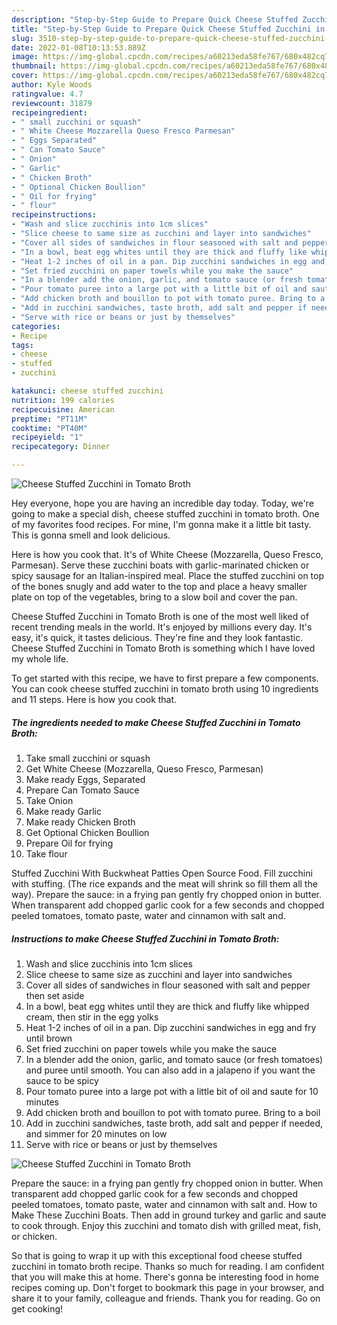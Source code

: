 ```yaml
---
description: "Step-by-Step Guide to Prepare Quick Cheese Stuffed Zucchini in Tomato Broth"
title: "Step-by-Step Guide to Prepare Quick Cheese Stuffed Zucchini in Tomato Broth"
slug: 3510-step-by-step-guide-to-prepare-quick-cheese-stuffed-zucchini-in-tomato-broth
date: 2022-01-08T10:13:53.889Z
image: https://img-global.cpcdn.com/recipes/a60213eda58fe767/680x482cq70/cheese-stuffed-zucchini-in-tomato-broth-recipe-main-photo.jpg
thumbnail: https://img-global.cpcdn.com/recipes/a60213eda58fe767/680x482cq70/cheese-stuffed-zucchini-in-tomato-broth-recipe-main-photo.jpg
cover: https://img-global.cpcdn.com/recipes/a60213eda58fe767/680x482cq70/cheese-stuffed-zucchini-in-tomato-broth-recipe-main-photo.jpg
author: Kyle Woods
ratingvalue: 4.7
reviewcount: 31879
recipeingredient:
- " small zucchini or squash"
- " White Cheese Mozzarella Queso Fresco Parmesan"
- " Eggs Separated"
- " Can Tomato Sauce"
- " Onion"
- " Garlic"
- " Chicken Broth"
- " Optional Chicken Boullion"
- " Oil for frying"
- " flour"
recipeinstructions:
- "Wash and slice zucchinis into 1cm slices"
- "Slice cheese to same size as zucchini and layer into sandwiches"
- "Cover all sides of sandwiches in flour seasoned with salt and pepper then set aside"
- "In a bowl, beat egg whites until they are thick and fluffy like whipped cream, then stir in the egg yolks"
- "Heat 1-2 inches of oil in a pan. Dip zucchini sandwiches in egg and fry until brown"
- "Set fried zucchini on paper towels while you make the sauce"
- "In a blender add the onion, garlic, and tomato sauce (or fresh tomatoes) and puree until smooth. You can also add in a jalapeno if you want the sauce to be spicy"
- "Pour tomato puree into a large pot with a little bit of oil and saute for 10 minutes"
- "Add chicken broth and bouillon to pot with tomato puree. Bring to a boil"
- "Add in zucchini sandwiches, taste broth, add salt and pepper if needed, and simmer for 20 minutes on low"
- "Serve with rice or beans or just by themselves"
categories:
- Recipe
tags:
- cheese
- stuffed
- zucchini

katakunci: cheese stuffed zucchini 
nutrition: 199 calories
recipecuisine: American
preptime: "PT11M"
cooktime: "PT40M"
recipeyield: "1"
recipecategory: Dinner

---
```



![Cheese Stuffed Zucchini in Tomato Broth](https://img-global.cpcdn.com/recipes/a60213eda58fe767/680x482cq70/cheese-stuffed-zucchini-in-tomato-broth-recipe-main-photo.jpg)

Hey everyone, hope you are having an incredible day today. Today, we're going to make a special dish, cheese stuffed zucchini in tomato broth. One of my favorites food recipes. For mine, I'm gonna make it a little bit tasty. This is gonna smell and look delicious.

Here is how you cook that. It&#39;s of White Cheese (Mozzarella, Queso Fresco, Parmesan). Serve these zucchini boats with garlic-marinated chicken or spicy sausage for an Italian-inspired meal. Place the stuffed zucchini on top of the bones snugly and add water to the top and place a heavy smaller plate on top of the vegetables, bring to a slow boil and cover the pan.

Cheese Stuffed Zucchini in Tomato Broth is one of the most well liked of recent trending meals in the world. It's enjoyed by millions every day. It's easy, it's quick, it tastes delicious. They're fine and they look fantastic. Cheese Stuffed Zucchini in Tomato Broth is something which I have loved my whole life.


To get started with this recipe, we have to first prepare a few components. You can cook cheese stuffed zucchini in tomato broth using 10 ingredients and 11 steps. Here is how you cook that.

<!--inarticleads1-->

##### The ingredients needed to make Cheese Stuffed Zucchini in Tomato Broth:

1. Take  small zucchini or squash
1. Get  White Cheese (Mozzarella, Queso Fresco, Parmesan)
1. Make ready  Eggs, Separated
1. Prepare  Can Tomato Sauce
1. Take  Onion
1. Make ready  Garlic
1. Make ready  Chicken Broth
1. Get  Optional Chicken Boullion
1. Prepare  Oil for frying
1. Take  flour


Stuffed Zucchini With Buckwheat Patties Open Source Food. Fill zucchini with stuffing. (The rice expands and the meat will shrink so fill them all the way). Prepare the sauce: in a frying pan gently fry chopped onion in butter. When transparent add chopped garlic cook for a few seconds and chopped peeled tomatoes, tomato paste, water and cinnamon with salt and. 

<!--inarticleads2-->

##### Instructions to make Cheese Stuffed Zucchini in Tomato Broth:

1. Wash and slice zucchinis into 1cm slices
1. Slice cheese to same size as zucchini and layer into sandwiches
1. Cover all sides of sandwiches in flour seasoned with salt and pepper then set aside
1. In a bowl, beat egg whites until they are thick and fluffy like whipped cream, then stir in the egg yolks
1. Heat 1-2 inches of oil in a pan. Dip zucchini sandwiches in egg and fry until brown
1. Set fried zucchini on paper towels while you make the sauce
1. In a blender add the onion, garlic, and tomato sauce (or fresh tomatoes) and puree until smooth. You can also add in a jalapeno if you want the sauce to be spicy
1. Pour tomato puree into a large pot with a little bit of oil and saute for 10 minutes
1. Add chicken broth and bouillon to pot with tomato puree. Bring to a boil
1. Add in zucchini sandwiches, taste broth, add salt and pepper if needed, and simmer for 20 minutes on low
1. Serve with rice or beans or just by themselves
<img src="//assets-global.cpcdn.com/assets/icons/button_play-2c75c40dde080a61004c1f40b05d8f140eaff45d7e9e6481dc71c63d2e7c4909.png" alt="Cheese Stuffed Zucchini in Tomato Broth">

Prepare the sauce: in a frying pan gently fry chopped onion in butter. When transparent add chopped garlic cook for a few seconds and chopped peeled tomatoes, tomato paste, water and cinnamon with salt and. How to Make These Zucchini Boats. Then add in ground turkey and garlic and saute to cook through. Enjoy this zucchini and tomato dish with grilled meat, fish, or chicken. 

So that is going to wrap it up with this exceptional food cheese stuffed zucchini in tomato broth recipe. Thanks so much for reading. I am confident that you will make this at home. There's gonna be interesting food in home recipes coming up. Don't forget to bookmark this page in your browser, and share it to your family, colleague and friends. Thank you for reading. Go on get cooking!
